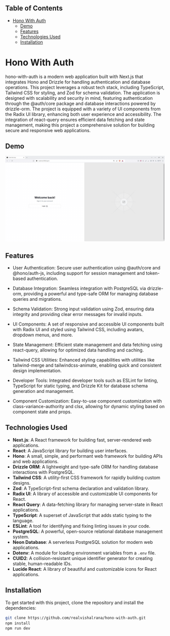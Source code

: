 ## Table of Contents

- [Hono With Auth](#hono-with-auth)
  - [Demo](#demo)
  - [Features](#features)
  - [Technologies Used](#technologies-used)
  - [Installation](#installation)

# Hono With Auth

hono-with-auth is a modern web application built with Next.js that integrates Hono and Drizzle for handling authentication and database operations. This project leverages a robust tech stack, including TypeScript, Tailwind CSS for styling, and Zod for schema validation. The application is designed with scalability and security in mind, featuring authentication through the @auth/core package and database interactions powered by drizzle-orm. The project is equipped with a variety of UI components from the Radix UI library, enhancing both user experience and accessibility. The integration of react-query ensures efficient data fetching and state management, making this project a comprehensive solution for building secure and responsive web applications.

## Demo

<img src="demo.gif" alt="hono auth" />

## Features

- User Authentication: Secure user authentication using @auth/core and @hono/auth-js, including support for session management and token-based authentication.

- Database Integration: Seamless integration with PostgreSQL via drizzle-orm, providing a powerful and type-safe ORM for managing database queries and migrations.

- Schema Validation: Strong input validation using Zod, ensuring data integrity and providing clear error messages for invalid inputs.

- UI Components: A set of responsive and accessible UI components built with Radix UI and styled using Tailwind CSS, including avatars, dropdown menus, and more.

- State Management: Efficient state management and data fetching using react-query, allowing for optimized data handling and caching.

- Tailwind CSS Utilities: Enhanced styling capabilities with utilities like tailwind-merge and tailwindcss-animate, enabling quick and consistent design implementation.

- Developer Tools: Integrated developer tools such as ESLint for linting, TypeScript for static typing, and Drizzle Kit for database schema generation and management.

- Component Customization: Easy-to-use component customization with class-variance-authority and clsx, allowing for dynamic styling based on component state and props.

## Technologies Used

- **Next.js**: A React framework for building fast, server-rendered web applications.
- **React**: A JavaScript library for building user interfaces.
- **Hono**: A small, simple, and performant web framework for building APIs and web applications.
- **Drizzle ORM**: A lightweight and type-safe ORM for handling database interactions with PostgreSQL.
- **Tailwind CSS**: A utility-first CSS framework for rapidly building custom designs.
- **Zod**: A TypeScript-first schema declaration and validation library.
- **Radix UI**: A library of accessible and customizable UI components for React.
- **React Query**: A data-fetching library for managing server-state in React applications.
- **TypeScript**: A superset of JavaScript that adds static typing to the language.
- **ESLint**: A tool for identifying and fixing linting issues in your code.
- **PostgreSQL**: A powerful, open-source relational database management system.
- **Neon Database**: A serverless PostgreSQL solution for modern web applications.
- **Dotenv**: A module for loading environment variables from a `.env` file.
- **CUID2**: A collision-resistant unique identifier generator for creating stable, human-readable IDs.
- **Lucide React**: A library of beautiful and customizable icons for React applications.

## Installation

To get started with this project, clone the repository and install the dependencies:

```bash
git clone https://github.com/realvishalrana/hono-with-auth.git
npm install
npm run dev
